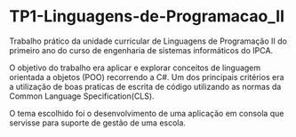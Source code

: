 # TP1-Linguagens-de-Programacao_II


Trabalho prático da unidade curricular de Linguagens de Programação II do primeiro ano do curso de engenharia de sistemas informáticos do IPCA.

O objetivo do trabalho era aplicar e explorar conceitos de linguagem orientada a objetos (POO) recorrendo a C#.
Um dos principais critérios era a utilização de boas praticas de escrita de código utilizando as normas da  Common   Language Specification(CLS).

O tema escolhido foi o desenvolvimento de uma aplicação em consola que servisse para suporte de gestão de uma escola.
